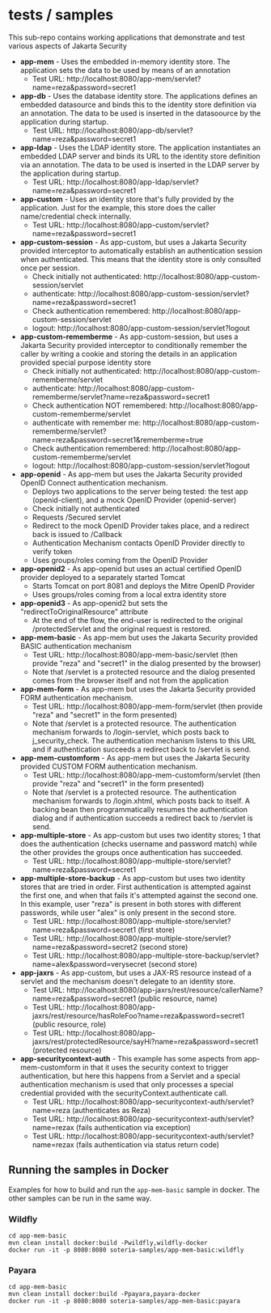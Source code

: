 # tests / samples

This sub-repo contains working applications that demonstrate and test various aspects of Jakarta Security

* **app-mem** - Uses the embedded in-memory identity store. The application sets the data to be used by means of an annotation
  * Test URL: http://localhost:8080/app-mem/servlet?name=reza&password=secret1
* **app-db**  - Uses the database identity store. The applications defines an embedded datasource and binds this to the identity store definition via an annotation. The data to be used is inserted in the datasoource by the application during startup.
  * Test URL: http://localhost:8080/app-db/servlet?name=reza&password=secret1
* **app-ldap** - Uses the LDAP identity store. The application instantiates an embedded LDAP server and binds its URL to the identity store definition via an annotation. The data to be used is inserted in the LDAP server by the application during startup.
  * Test URL: http://localhost:8080/app-ldap/servlet?name=reza&password=secret1
* **app-custom** - Uses an identity store that's fully provided by the application. Just for the example, this store does the caller name/credential check internally.
  * Test URL: http://localhost:8080/app-custom/servlet?name=reza&password=secret1
* **app-custom-session** - As app-custom, but uses a Jakarta Security provided interceptor to automatically establish an authentication session when authenticated. This means that the identity store is only consulted once per session.
  * Check initially not authenticated: http://localhost:8080/app-custom-session/servlet
  * authenticate: http://localhost:8080/app-custom-session/servlet?name=reza&password=secret1
  * Check authentication remembered: http://localhost:8080/app-custom-session/servlet
  * logout: http://localhost:8080/app-custom-session/servlet?logout
* **app-custom-rememberme** - As app-custom-session, but uses a Jakarta Security provided interceptor to conditionally remember the caller by writing a cookie and storing the details in an application provided special purpose identity store
  * Check initially not authenticated: http://localhost:8080/app-custom-rememberme/servlet
  * authenticate: http://localhost:8080/app-custom-rememberme/servlet?name=reza&password=secret1
  * Check authentication NOT remembered: http://localhost:8080/app-custom-rememberme/servlet
  * authenticate with remember me: http://localhost:8080/app-custom-rememberme/servlet?name=reza&password=secret1&rememberme=true
  * Check authentication remembered: http://localhost:8080/app-custom-rememberme/servlet
  * logout: http://localhost:8080/app-custom-session/servlet?logout
* **app-openid** - As app-mem but uses the Jakarta Security provided OpenID Connect authentication mechanism.
  * Deploys two applications to the server being tested: the test app (openid-client), and a mock OpenID Provider (openid-server)  
  * Check initially not authenticated
  * Requests /Secured servlet
  * Redirect to the mock OpenID Provider takes place, and a redirect back is issued to /Callback
  * Authentication Mechanism contacts OpenID Provider directly to verify token
  * Uses groups/roles coming from the OpenID Provider
* **app-openid2** - As app-openid but uses an actual certified OpenID provider deployed to a separately started Tomcat
  * Starts Tomcat on port 8081 and deploys the Mitre OpenID Provider
  * Uses groups/roles coming from a local extra identity store
* **app-openid3** - As app-openid2 but sets the "redirectToOriginalResource" attribute
  * At the end of the flow, the end-user is redirected to the original /protectedServlet and the original request is restored.
* **app-mem-basic** - As app-mem but uses the Jakarta Security provided BASIC authentication mechanism
  * Test URL: http://localhost:8080/app-mem-basic/servlet (then provide "reza" and "secret1" in the dialog presented by the browser)
  * Note that /servlet is a protected resource and the dialog presented comes from the browser itself and not from the application
* **app-mem-form** - As app-mem but uses the Jakarta Security provided FORM authentication mechanism.
  * Test URL: http://localhost:8080/app-mem-form/servlet (then provide "reza" and "secret1" in the form presented)
  * Note that /servlet is a protected resource. The authentication mechanism forwards to /login-servlet, which posts back to j_security_check. The authentication mechanism listens to this URL and if authentication succeeds a redirect back to /servlet is send.
* **app-mem-customform** - As app-mem but uses the Jakarta Security provided CUSTOM FORM authentication mechanism.
  * Test URL: http://localhost:8080/app-mem-customform/servlet (then provide "reza" and "secret1" in the form presented)
  * Note that /servlet is a protected resource. The authentication mechanism forwards to /login.xhtml, which posts back to itself. A backing bean then programmatically resumes the authentication dialog and if authentication succeeds a redirect back to /servlet is send.
* **app-multiple-store** - As app-custom but uses two identity stores; 1 that does the authentication (checks username and password match) while the other provides the groups once authentication has succeeded.
  * Test URL: http://localhost:8080/app-multiple-store/servlet?name=reza&password=secret1
* **app-multiple-store-backup** - As app-custom but uses two identity stores that are tried in order. First authentication is attempted against the first one, and when that fails it's attempted against the second one. In this example, user "reza" is present in both stores with different passwords, while user "alex" is only present in the second store.
  * Test URL: http://localhost:8080/app-multiple-store/servlet?name=reza&password=secret1 (first store)
  * Test URL: http://localhost:8080/app-multiple-store/servlet?name=reza&password=secret2 (second store)
  * Test URL: http://localhost:8080/app-multiple-store-backup/servlet?name=alex&password=verysecret (second store)
* **app-jaxrs** - As app-custom, but uses a JAX-RS resource instead of a servlet and the mechanism doesn't delegate to an identity store. 
  * Test URL: http://localhost:8080/app-jaxrs/rest/resource/callerName?name=reza&password=secret1 (public resource, name)
  * Test URL: http://localhost:8080/app-jaxrs/rest/resource/hasRoleFoo?name=reza&password=secret1 (public resource, role)
  * Test URL: http://localhost:8080/app-jaxrs/rest/protectedResource/sayHi?name=reza&password=secret1 (protected resource)
* **app-securitycontext-auth** - This example has some aspects from app-mem-customform in that it uses the security context to trigger authentication, but here this happens from a Servlet and a special authentication mechanism is used that only processes a special credential provided with the securityContext.authenticate call.
  * Test URL: http://localhost:8080/app-securitycontext-auth/servlet?name=reza (authenticates as Reza)
  * Test URL: http://localhost:8080/app-securitycontext-auth/servlet?name=rezax (fails authentication via exception)
  * Test URL: http://localhost:8080/app-securitycontext-auth/servlet?name=rezax (fails authentication via status return code)

## Running the samples in Docker

Examples for how to build and run the `app-mem-basic` sample in docker. The other samples can be run in the same way.

### Wildfly
```
cd app-mem-basic
mvn clean install docker:build -Pwildfly,wildfly-docker
docker run -it -p 8080:8080 soteria-samples/app-mem-basic:wildfly
```  

### Payara
```
cd app-mem-basic
mvn clean install docker:build -Ppayara,payara-docker
docker run -it -p 8080:8080 soteria-samples/app-mem-basic:payara
```  
